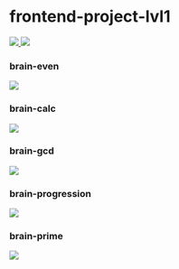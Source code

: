 # frontend-project-lvl1

<a href="https://codeclimate.com/github/AlexanderGJJ/frontend-project-lvl1/maintainability">
    <img src="https://api.codeclimate.com/v1/badges/87e540543c52187ac8fd/maintainability" />
</a>

<a href="https://travis-ci.org/AlexanderGJJ/frontend-project-lvl1">
    <img src="https://travis-ci.org/AlexanderGJJ/frontend-project-lvl1.svg?branch=master" />
</a>

<h3>brain-even</h3>
<a href="https://asciinema.org/a/WuReAmvlO9SvhphND1NjlLTt8" target="_blank">
    <img src="https://asciinema.org/a/WuReAmvlO9SvhphND1NjlLTt8.svg" />
</a>

<h3>brain-calc</h3>
<a href="https://asciinema.org/a/WmcjuWjUEHpM8DBrHsmZjf9Gw" target="_blank"><img src="https://asciinema.org/a/WmcjuWjUEHpM8DBrHsmZjf9Gw.svg" /></a>

<h3>brain-gcd</h3>
<a href="https://asciinema.org/a/0CA00K2XutlMhnm4UCdrkeYjF" target="_blank"><img src="https://asciinema.org/a/0CA00K2XutlMhnm4UCdrkeYjF.svg" /></a>

<h3>brain-progression</h3>
<a href="https://asciinema.org/a/G26sDL5Kly1UHVXAjTzUp9zbM" target="_blank"><img src="https://asciinema.org/a/G26sDL5Kly1UHVXAjTzUp9zbM.svg" /></a>

<h3>brain-prime</h3>
<a href="https://asciinema.org/a/xNyKVWE734gOvztR5ce1LyKK9" target="_blank"><img src="https://asciinema.org/a/xNyKVWE734gOvztR5ce1LyKK9.svg" /></a>
